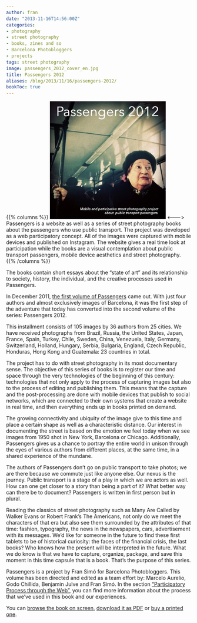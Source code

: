 ```yaml
---
author: fran
date: "2013-11-16T14:56:00Z"
categories:
- photography
- street photography
- books, zines and so
- Barcelona Photobloggers
- projects
tags: street photography
image: passengers_2012_cover_en.jpg
title: Passengers 2012
aliases: /blog/2013/11/16/passengers-2012/
bookToc: true
---
```

{{% columns %}}
![Passengers 2012](passengers_2012_cover_en.jpg)
<--->
Passengers is a website as well as a series of street photography books about the passengers who use public transport.
The project was developed as a web participatory concept. All of the images were captured with mobile devices and
published on Instagram. The website gives a real time look at participation while the books are a visual contemplation
about public transport passengers, mobile device aesthetics and street photography.  
{{% /columns %}}

The books contain short essays about the “state of art” and its relationship to society, history, the individual, and
the creative processes used in Passengers.

In December 2011, [the first volume of Passengers](http://passengers-streetphotography.com/eds/#Passengers) came out.
With just four authors and almost exclusively images of Barcelona, it was the first step of the adventure that today has
converted into the second volume of the series: Passengers 2012.

This installment consists of 105 images by 36 authors from 25 cities. We have received photographs from Brazil, Russia,
the United States, Japan, France, Spain, Turkey, Chile, Sweden, China, Venezuela, Italy, Germany, Switzerland, Holland,
Hungary, Serbia, Bulgaria, England, Czech Republic, Honduras, Hong Kong and Guatemala: 23 countries in total.

The project has to do with street photography in its most documentary sense. The objective of this series of books is to
register our time and space through the very technologies of the beginning of this century: technologies that not only
apply to the process of capturing images but also to the process of editing and publishing them. This means that the
capture and the post-processing are done with mobile devices that publish to social networks, which are connected to
their own systems that create a website in real time, and then everything ends up in books printed on demand.

The growing connectivity and ubiquity of the image give to this time and place a certain shape as well as a
characteristic distance. Our interest in documenting the street is based on the emotion we feel today when we see images
from 1950 shot in New York, Barcelona or Chicago. Additionally, Passengers gives us a chance to portray the entire world
in unison through the eyes of various authors from different places, at the same time, in a shared experience of the
mundane.

The authors of Passengers don’t go on public transport to take photos; we are there because we commute just like anyone
else. Our nexus is the journey. Public transport is a stage of a play in which we are actors as well. How can one get
closer to a story than being a part of it? What better way can there be to document? Passengers is written in first
person but in plural.

Reading the classics of street photography such as Many Are Called by Walker Evans or Robert Frank’s The Americans, not
only do we meet the characters of that era but also see them surrounded by the attributes of that time: fashion,
typography, the news in the newspapers, cars, advertisement with its messages. We’d like for someone in the future to
find these first tablets to be of historical curiosity: the faces of the financial crisis, the last books? Who knows how
the present will be interpreted in the future. What we do know is that we have to capture, organize, package, and save
this moment in this time capsule that is a book. That’s the purpose of this series.

Passengers is a project by Fran Simó for Barcelona Photobloggers. This volume has been directed and edited as a team
effort by: Marcelo Aurelio, Godo Chillida, Benjamin Julve and Fran Simó. In the
section [“Participatory Process through the Web”](http://passengers-streetphotography.com/participative-processes-on-the-web-making-of-passengers-2012/),
you can find more information about the process that we’ve used in this book and our experiences.

You
can [browse the book on screen](http://issuu.com/FranSimo/docs/es_passengers_2012-e-version?e=2922899/5647894), [download it as PDF](http://passengers-streetphotography.com/wp-content/uploads/2012/book/es_Passengers_2012-e-version.pdf)
or [buy a printed one](http://www.lulu.com/shop/barcelona-photobloggers/passengers-2012-versi%C3%B3n-en-espa%C3%B1ol/paperback/product-21250175.html).


